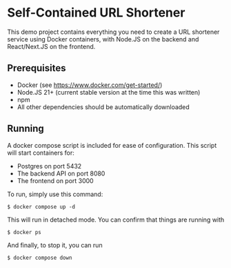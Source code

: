 # Self-Contained URL Shortener

This demo project contains everything you need to create a URL shortener service using Docker containers, with
Node.JS on the backend and React/Next.JS on the frontend.

## Prerequisites
- Docker (see https://www.docker.com/get-started/)
- Node.JS 21+ (current stable version at the time this was written)
- npm
- All other dependencies should be automatically downloaded

## Running
A docker compose script is included for ease of configuration. This script will start containers for:
- Postgres on port 5432
- The backend API on port 8080
- The frontend on port 3000

To run, simply use this command:
```
$ docker compose up -d
```
This will run in detached mode. You can confirm that things are running with
```
$ docker ps
```
And finally, to stop it, you can run
```
$ docker compose down
```
 
